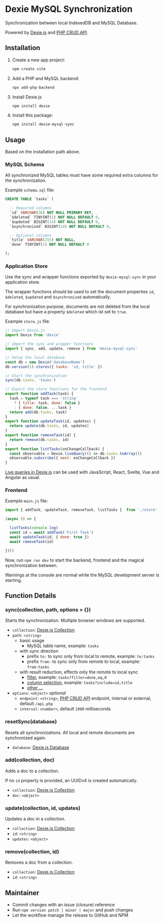 # Dexie MySQL Synchronization

Synchronization between local IndexedDB and MySQL Database.

Powered by [Dexie.js](https://dexie.org/) and [PHP CRUD API](https://github.com/mevdschee/php-crud-api).

## Installation

1. Create a new app project:

    ```bash
    npm create vite
    ```

2. Add a PHP and MySQL backend:

    ```bash
    npx add-php-backend
    ```
    
3. Install Dexie.js

    ```bash
    npm install dexie
    ```

5. Install this package:

    ```bash
    npm install dexie-mysql-sync
    ```

## Usage

Based on the installation path above. 

### MySQL Schema

All synchronized MySQL tables must have some required extra columns for the synchronization.

Example `schema.sql` file:

```sql
CREATE TABLE `tasks` (

  -- Required columns
  `id` VARCHAR(36) NOT NULL PRIMARY KEY,
  `$deleted` TINYINT(1) NOT NULL DEFAULT 0,
  `$updated` BIGINT(14) NOT NULL DEFAULT 0,
  `$synchronized` BIGINT(14) NOT NULL DEFAULT 0,

  -- Optional columns
  `title` VARCHAR(255) NOT NULL,
  `done` TINYINT(1) NOT NULL DEFAULT 0

);
```

### Application Store

Use the sync and wrapper functions exported by `dexie-mysql-sync` in your application store.

The wrapper functions should be used to set the document properties `id`, `$deleted`,
`$updated` and `$synchronized` automatically.

For synchronization purpose, documents are not deleted from the local database
but have a property `$deleted` which ist set to `true`.

Example `store.js` file:

```js
// Import Dexie.js
import Dexie from 'dexie'

// Import the sync and wrapper functions
import { sync, add, update, remove } from 'dexie-mysql-sync'

// Setup the local database
const db = new Dexie('databaseName')
db.version(1).stores({ tasks: 'id, title' })

// Start the synchronization
sync(db.tasks, 'tasks')

// Export the store functions for the frontend
export function addTask(task) {
  task = typeof task === 'string'
    ? { title: task, done: false }
    : { done: false, ...task }
  return add(db.tasks, task)
}
export function updateTask(id, updates) {
  return update(db.tasks, id, updates)
}
export function removeTask(id) {
  return remove(db.tasks, id)
}
export function listTasks(onChangeCallback) {
  const observable = Dexie.liveQuery(() => db.tasks.toArray())
  observable.subscribe({ next: onChangeCallback })
}
```

[Live queries in Dexie.js](https://dexie.org/) can be used with JavaScript, React, Svelte, Vue and Angular as usual.

### Frontend

Example `main.js` file:

```js
import { addTask, updateTask, removeTask, listTasks }  from './store'

(async () => {

  listTasks(console.log)
  const id = await addTask('First Task')
  await updateTask(id, { done: true })
  await removeTask(id)

})()
```

Now, run `npm run dev` to start the backend, frontend and the magical synchronization between.

Warnings at the console are normal while the MySQL development server is starting.

## Function Details

### sync(collection, path, options = {})

Starts the synchronization. Multiple browser windows are supported.

- `collection`: [Dexie.js Collection](https://dexie.org/docs/Collection/Collection)
- `path`: `<string>`
    - basic usage
        - MySQL table name, example: `tasks`
    - with sync direction
        - prefix `to:` to sync only from local to remote, example: `to:tasks`
        - prefix `from:` to sync only from remote to local, example: `from:tasks`
    - with result reduction, effects only the remote to local sync
        - [filter](https://github.com/mevdschee/php-crud-api?tab=readme-ov-file#filters), example: `tasks?filter=done,eq,0`
        - [column selection](https://github.com/mevdschee/php-crud-api?tab=readme-ov-file#column-selection), example: `tasks?include=id,title`
        - [other ...](https://github.com/mevdschee/php-crud-api?tab=readme-ov-file#list)
- `options`: `<object>` *optional*
    - `endpoint`: `<string>`, [PHP CRUD API](https://github.com/mevdschee/php-crud-api?tab=readme-ov-file#installation) endpoint, internal or external, default `/api.php`
    - `interval`: `<number>`, default `1000` milliseconds

### resetSync(database)

Resets all synchronizations. All local and remote documents are synchronized again.

- `database`: [Dexie.js Database](https://dexie.org/docs/Dexie/Dexie)
 
### add(collection, doc)

Adds a doc to a collection.

If no `id` property is provided, an UUIDv4 is created automatically.

- `collection`: [Dexie.js Collection](https://dexie.org/docs/Collection/Collection)
- `doc`: `<object>`

### update(collection, id, updates)

Updates a doc in a collection.

- `collection`: [Dexie.js Collection](https://dexie.org/docs/Collection/Collection)
- `id`: `<string>`
- `updates`: `<object>`

### remove(collection, id)

Removes a doc from a collection.

- `collection`: [Dexie.js Collection](https://dexie.org/docs/Collection/Collection)
- `id`: `<string>`

## Maintainer

- Commit changes with an issue (closure) reference
- Run `npm version patch | minor | major` and push changes
- Let the workflow manage the release to GitHub and NPM

